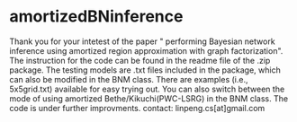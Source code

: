 # amortizedBNinference
Thank you for your intetest of the paper " performing Bayesian network inference using amortized region approximation with graph factorization". 
The instruction for the code can be found in the readme file of the .zip package. The testing models are .txt files included in the package, which can also be modified in the BNM class. 
There are examples (i.e., 5x5grid.txt) available for easy trying out. You can also switch between the mode of using amortized Bethe/Kikuchi(PWC-LSRG) in the BNM class. The code is under further improvments.  contact: linpeng.cs[at]gmail.com
